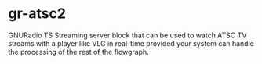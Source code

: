 # gr-atsc2
GNURadio TS Streaming server block that can be used to watch ATSC TV streams with a player like VLC in real-time provided your system can handle the processing of the rest of the flowgraph.
